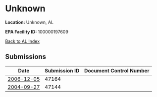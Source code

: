 # Unknown

**Location:** Unknown, AL

**EPA Facility ID:** 100000197609

[Back to AL Index](../../index.md)

## Submissions

| Date | Submission ID | Document Control Number |
|------|--------------|-------------------------|
| [2006-12-05](submissions/47164.md) | 47164 |  |
| [2004-09-27](submissions/47144.md) | 47144 |  |
